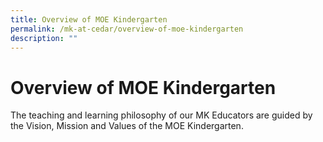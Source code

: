 ```yaml
---
title: Overview of MOE Kindergarten
permalink: /mk-at-cedar/overview-of-moe-kindergarten
description: ""
---
```

# **Overview of MOE Kindergarten**

The teaching and learning philosophy of our MK Educators are guided by the Vision, Mission and Values of the MOE Kindergarten.